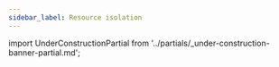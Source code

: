```yaml
---
sidebar_label: Resource isolation
---
```


import UnderConstructionPartial from '../partials/_under-construction-banner-partial.md'; 

<UnderConstructionPartial />
 
 <!--
 - Running your dApp on a custom Orbit chain isolates your dApp's activity from other projects (eg those using Arbitrum L2 chains or Ethereum Mainnet directly)
   -  almost fully true with anytrust, somewhat less true with arbitrum rollup where the data needs to be posted to the underlying chain.
 - Running your dApp on a custom Orbit chain significantly increases resource availability, so you don’t need to compete for computation and storage resources
   - anytrust chains isolate your data throughput as well
-->

